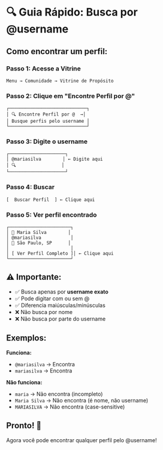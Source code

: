 # 🔍 Guia Rápido: Busca por @username

## Como encontrar um perfil:

### Passo 1: Acesse a Vitrine
```
Menu → Comunidade → Vitrine de Propósito
```

### Passo 2: Clique em "Encontre Perfil por @"
```
┌─────────────────────────────┐
│ 🔍 Encontre Perfil por @  →│
│ Busque perfis pelo username │
└─────────────────────────────┘
```

### Passo 3: Digite o username
```
┌─────────────────────┐
│ @mariasilva        │ ← Digite aqui
│ 🔍                 │
└─────────────────────┘
```

### Passo 4: Buscar
```
[  Buscar Perfil  ] ← Clique aqui
```

### Passo 5: Ver perfil encontrado
```
┌───────────────────────┐
│ 👤 Maria Silva        │
│ @mariasilva           │
│ 📍 São Paulo, SP      │
│                       │
│ [ Ver Perfil Completo ]│ ← Clique aqui
└───────────────────────┘
```

## ⚠️ Importante:

- ✅ Busca apenas por **username exato**
- ✅ Pode digitar com ou sem @
- ✅ Diferencia maiúsculas/minúsculas
- ❌ Não busca por nome
- ❌ Não busca por parte do username

## Exemplos:

**Funciona:**
- `@mariasilva` → Encontra
- `mariasilva` → Encontra

**Não funciona:**
- `maria` → Não encontra (incompleto)
- `Maria Silva` → Não encontra (é nome, não username)
- `MARIASILVA` → Não encontra (case-sensitive)

## Pronto! 🎉
Agora você pode encontrar qualquer perfil pelo @username!
